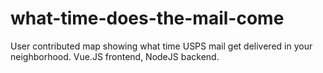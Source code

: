 # what-time-does-the-mail-come
User contributed map showing what time USPS mail get delivered in your neighborhood. Vue.JS frontend, NodeJS backend.
